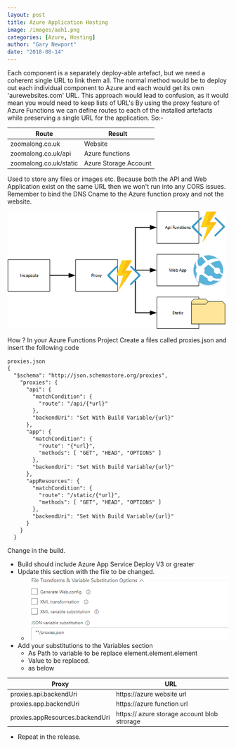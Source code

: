 ```yaml
---
layout: post
title: Azure Application Hosting
image: /images/aah1.png
categories: [Azure, Hosting]
author: "Gary Newport"
date: "2018-08-14"
---
```


Each component is a separately deploy-able artefact, but we need a coherent single URL to link them all.
The normal method would be to deploy out each individual component to Azure and each would get its own 'aurewebsites.com' URL. This approach would lead to confusion, as it would mean you would need to keep lists of URL's
By using the proxy feature of Azure Functions we can define routes to each of the installed artefacts while preserving a single URL for the application.
So:-

|Route | Result|
|------|-------|
|zoomalong.co.uk | Website|
|zoomalong.co.uk/api | Azure functions|
|zoomalong.co.uk/static | Azure Storage Account|

Used to store any files or images etc.
Because both the API and Web Application exist on the same URL then we won't run into any CORS issues.
Remember to bind the DNS Cname to the Azure function proxy and not the website.

![aah1](/images/aah1.png)


How ?
In your Azure Functions Project
Create a files called proxies.json and insert the following code

```
proxies.json
{
  "$schema": "http://json.schemastore.org/proxies",
    "proxies": {
      "api": {
        "matchCondition": {
          "route": "/api/{*url}"
        },
        "backendUri": "Set With Build Variable/{url}"
      },
      "app": {
        "matchCondition": {
          "route": "{*url}",
          "methods": [ "GET", "HEAD", "OPTIONS" ]
        },
        "backendUri": "Set With Build Variable/{url}"
      },
      "appResources": {
        "matchCondition": {
          "route": "/static/{*url}",
          "methods": [ "GET", "HEAD", "OPTIONS" ]
        },
        "backendUri": "Set With Build Variable/{url}"
      }
    }
  }
```

Change in the build.
* Build should include Azure App Service Deploy V3 or greater
* Update this section with the file to be changed.
  * ![aah2](/images/aah2.png)
* Add your substitutions to the Variables section
	* As Path to variable to be replace element.element.element
	* Value to be replaced.
	* as below

|Proxy|URL|
|-----|---|
|proxies.api.backendUri | https://azure website url|
|proxies.app.backendUri | https://azure function url|
|proxies.appResources.backendUri | https:// azure storage account blob strorage|

* Repeat in the release.




